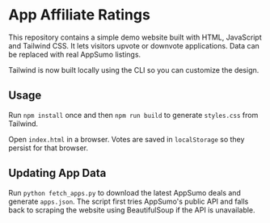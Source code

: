 # App Affiliate Ratings

This repository contains a simple demo website built with HTML, JavaScript and Tailwind CSS. It lets visitors upvote or downvote applications. Data can be replaced with real AppSumo listings.

Tailwind is now built locally using the CLI so you can customize the design.

## Usage

Run `npm install` once and then `npm run build` to generate `styles.css` from Tailwind.

Open `index.html` in a browser. Votes are saved in `localStorage` so they persist for that browser.

## Updating App Data

Run `python fetch_apps.py` to download the latest AppSumo deals and generate `apps.json`. The script first tries AppSumo's public API and falls back to scraping the website using BeautifulSoup if the API is unavailable.
